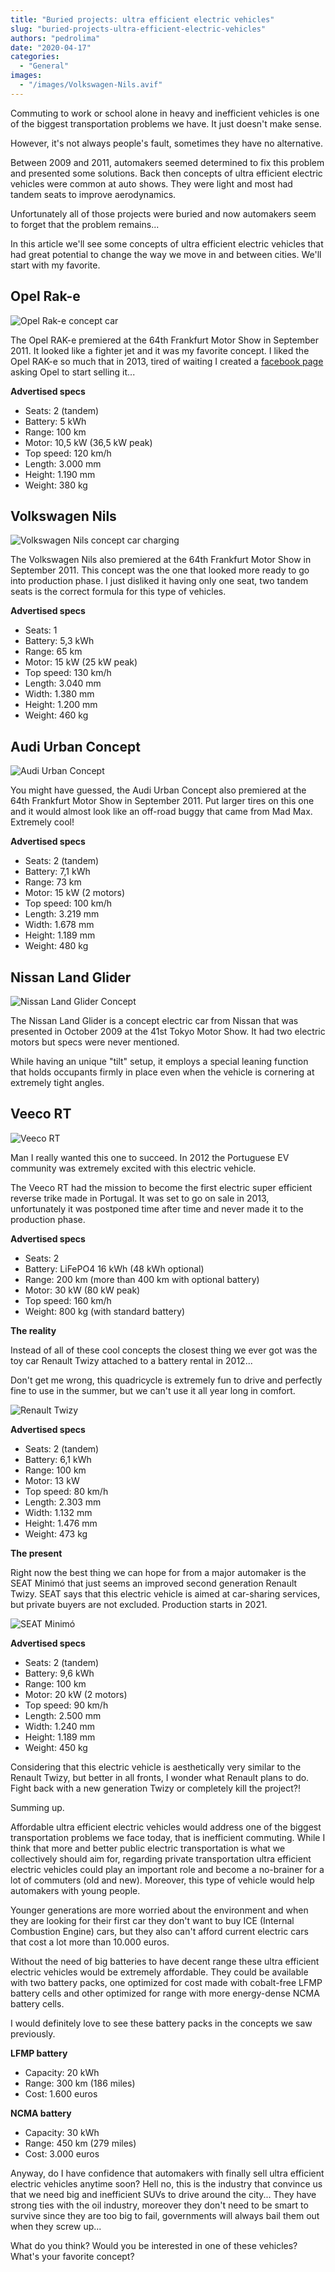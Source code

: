 ```yaml
---
title: "Buried projects: ultra efficient electric vehicles"
slug: "buried-projects-ultra-efficient-electric-vehicles"
authors: "pedrolima"
date: "2020-04-17"
categories:
  - "General"
images:
  - "/images/Volkswagen-Nils.avif"
---
```


Commuting to work or school alone in heavy and inefficient vehicles is one of the biggest transportation problems we have. It just doesn't make sense.

However, it's not always people's fault, sometimes they have no alternative.

Between 2009 and 2011, automakers seemed determined to fix this problem and presented some solutions. Back then concepts of ultra efficient electric vehicles were common at auto shows. They were light and most had tandem seats to improve aerodynamics.

Unfortunately all of those projects were buried and now automakers seem to forget that the problem remains...

In this article we'll see some concepts of ultra efficient electric vehicles that had great potential to change the way we move in and between cities. We'll start with my favorite.

## Opel Rak-e

![Opel Rak-e concept car](images/opel-rak-e-concept-car.avif)

The Opel RAK-e premiered at the 64th Frankfurt Motor Show in September 2011. It looked like a fighter jet and it was my favorite concept. I liked the Opel RAK-e so much that in 2013, tired of waiting I created a [facebook page](https://www.facebook.com/OpelRake) asking Opel to start selling it...

**Advertised specs**

- Seats: 2 (tandem)
- Battery: 5 kWh
- Range: 100 km
- Motor: 10,5 kW (36,5 kW peak)
- Top speed: 120 km/h
- Length: 3.000 mm
- Height: 1.190 mm
- Weight: 380 kg

## Volkswagen Nils

![Volkswagen Nils concept car charging](images/volkswagen-nils-concept-car-charging.avif)

The Volkswagen Nils also premiered at the 64th Frankfurt Motor Show in September 2011. This concept was the one that looked more ready to go into production phase. I just disliked it having only one seat, two tandem seats is the correct formula for this type of vehicles.

**Advertised specs**

- Seats: 1
- Battery: 5,3 kWh
- Range: 65 km
- Motor: 15 kW (25 kW peak)
- Top speed: 130 km/h
- Length: 3.040 mm
- Width: 1.380 mm
- Height: 1.200 mm
- Weight: 460 kg

## Audi Urban Concept

![Audi Urban Concept](images/Audi-Urban-Concept.avif)

You might have guessed, the Audi Urban Concept also premiered at the 64th Frankfurt Motor Show in September 2011. Put larger tires on this one and it would almost look like an off-road buggy that came from Mad Max. Extremely cool!

**Advertised specs**

- Seats: 2 (tandem)
- Battery: 7,1 kWh
- Range: 73 km
- Motor: 15 kW (2 motors)
- Top speed: 100 km/h
- Length: 3.219 mm
- Width: 1.678 mm
- Height: 1.189 mm
- Weight: 480 kg

## Nissan Land Glider

![Nissan Land Glider Concept](images/nissan-land-glider-concept.avif)

The Nissan Land Glider is a concept electric car from Nissan that was presented in October 2009 at the 41st Tokyo Motor Show. It had two electric motors but specs were never mentioned.

While having an unique "tilt" setup, it employs a special leaning function that holds occupants firmly in place even when the vehicle is cornering at extremely tight angles.

## Veeco RT

![Veeco RT](images/Veeco-RT-side.avif)

Man I really wanted this one to succeed. In 2012 the Portuguese EV community was extremely excited with this electric vehicle.

The Veeco RT had the mission to become the first electric super efficient reverse trike made in Portugal. It was set to go on sale in 2013, unfortunately it was postponed time after time and never made it to the production phase.

**Advertised specs**

- Seats: 2
- Battery: LiFePO4 16 kWh (48 kWh optional)
- Range: 200 km (more than 400 km with optional battery)
- Motor: 30 kW (80 kW peak)
- Top speed: 160 km/h
- Weight: 800 kg (with standard battery)

**The reality**

Instead of all of these cool concepts the closest thing we ever got was the toy car Renault Twizy attached to a battery rental in 2012...

Don't get me wrong, this quadricycle is extremely fun to drive and perfectly fine to use in the summer, but we can't use it all year long in comfort.

![Renault Twizy](images/Renault-Twizy.avif)

**Advertised specs**

- Seats: 2 (tandem)
- Battery: 6,1 kWh
- Range: 100 km
- Motor: 13 kW
- Top speed: 80 km/h
- Length: 2.303 mm
- Width: 1.132 mm
- Height: 1.476 mm
- Weight: 473 kg

**The present**

Right now the best thing we can hope for from a major automaker is the SEAT Minimó that just seems an improved second generation Renault Twizy. SEAT says that this electric vehicle is aimed at car-sharing services, but private buyers are not excluded. Production starts in 2021.

![SEAT Minimó](images/SEAT-Minimo.avif)

**Advertised specs**

- Seats: 2 (tandem)
- Battery: 9,6 kWh
- Range: 100 km
- Motor: 20 kW (2 motors)
- Top speed: 90 km/h
- Length: 2.500 mm
- Width: 1.240 mm
- Height: 1.189 mm
- Weight: 450 kg

Considering that this electric vehicle is aesthetically very similar to the Renault Twizy, but better in all fronts, I wonder what Renault plans to do. Fight back with a new generation Twizy or completely kill the project?!

Summing up.

Affordable ultra efficient electric vehicles would address one of the biggest transportation problems we face today, that is inefficient commuting. While I think that more and better public electric transportation is what we collectively should aim for, regarding private transportation ultra efficient electric vehicles could play an important role and become a no-brainer for a lot of commuters (old and new). Moreover, this type of vehicle would help automakers with young people.

Younger generations are more worried about the environment and when they are looking for their first car they don't want to buy ICE (Internal Combustion Engine) cars, but they also can't afford current electric cars that cost a lot more than 10.000 euros.

Without the need of big batteries to have decent range these ultra efficient electric vehicles would be extremely affordable. They could be available with two battery packs, one optimized for cost made with cobalt-free LFMP battery cells and other optimized for range with more energy-dense NCMA battery cells.

I would definitely love to see these battery packs in the concepts we saw previously.

**LFMP battery**

- Capacity: 20 kWh
- Range: 300 km (186 miles)
- Cost: 1.600 euros

**NCMA battery**

- Capacity: 30 kWh
- Range: 450 km (279 miles)
- Cost: 3.000 euros

Anyway, do I have confidence that automakers with finally sell ultra efficient electric vehicles anytime soon? Hell no, this is the industry that convince us that we need big and inefficient SUVs to drive around the city... They have strong ties with the oil industry, moreover they don't need to be smart to survive since they are too big to fail, governments will always bail them out when they screw up...

What do you think? Would you be interested in one of these vehicles? What's your favorite concept?
